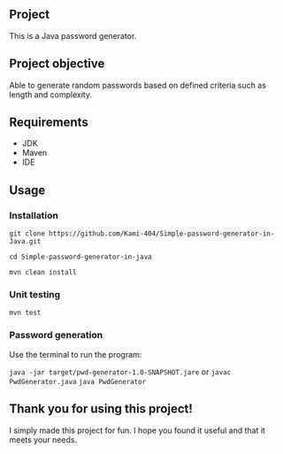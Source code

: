 ## Project

This is a Java password generator. 

## Project objective 

Able to generate random passwords based on defined criteria such as length and complexity. 

## Requirements

- JDK
- Maven
- IDE

## Usage

### Installation
``` git clone https://github.com/Kami-404/Simple-password-generator-in-Java.git ```

``` cd Simple-password-generator-in-java ```

``` mvn clean install ```

### Unit testing

``` mvn test ```

### Password generation

Use the terminal to run the program: 

``` java -jar target/pwd-generator-1.0-SNAPSHOT.jare ```
or
``` javac PwdGenerator.java ```
``` java PwdGenerator ```

## Thank you for using this project!

I simply made this project for fun. I hope you found it useful and that it meets your needs.
